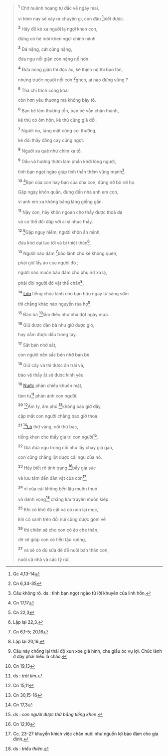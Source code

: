> <sup><b>1</b></sup> Chớ huênh hoang tự đắc về ngày mai,
>
> vì hôm nay sẽ xảy ra chuyện gì, con đâu [^1@-3c15f1fd-2f62-448c-9335-4b680228720f]biết được.
>
> <sup><b>2</b></sup> Hãy để kẻ xa người lạ ngợi khen con,
>
> đừng có hé môi khen ngợi chính mình.
>
> <sup><b>3</b></sup> Đá nặng, cát cũng nặng,
>
> đứa ngu nổi giận còn nặng nề hơn.
>
> <sup><b>4</b></sup> Đứa nóng giận thì độc ác, kẻ thịnh nộ thì bạo tàn,
>
> nhưng trước người nổi cơn [^2@-3c15f1fd-2f62-448c-9335-4b680228720f]ghen, ai nào đứng vững ?
>
> <sup><b>5</b></sup> Thà chỉ trích công khai
>
> còn hơn yêu thương mà không bày tỏ.
>
> <sup><b>6</b></sup> Bạn bè làm thương tổn, bạn bè vẫn chân thành,
>
> kẻ thù có ôm hôn, kẻ thù cũng giả dối.
>
> <sup><b>7</b></sup> Người no, tảng mật cũng coi thường,
>
> kẻ đói thấy đắng cay cũng ngọt.
>
> <sup><b>8</b></sup> Người xa quê như chim xa tổ.
>
> <sup><b>9</b></sup> Dầu và hương thơm làm phấn khởi lòng người,
>
> tình bạn ngọt ngào giúp tinh thần thêm vững mạnh[^1-3c15f1fd-2f62-448c-9335-4b680228720f].
>
> <sup><b>10</b></sup> [^3@-3c15f1fd-2f62-448c-9335-4b680228720f]Bạn của con hay bạn của cha con, đừng nỡ bỏ rơi họ.
>
> Gặp ngày khốn quẫn, đừng đến nhà anh em con,
>
> vì anh em xa không bằng láng giềng gần.
>
> <sup><b>11</b></sup> Này con, hãy khôn ngoan cho thầy được thoả dạ
>
> và có thể đối đáp với ai sỉ nhục thầy.
>
> <sup><b>12</b></sup> [^4@-3c15f1fd-2f62-448c-9335-4b680228720f]Gặp nguy hiểm, người khôn ẩn mình,
>
> đứa khờ dại lao tới và bị thiệt thân[^2-3c15f1fd-2f62-448c-9335-4b680228720f].
>
> <sup><b>13</b></sup> Người nào dám [^5@-3c15f1fd-2f62-448c-9335-4b680228720f]bảo lãnh cho kẻ không quen,
>
> phải giữ lấy áo của người đó ;
>
> người nào muốn bảo đảm cho phụ nữ xa lạ,
>
> phải đòi người đó vật thế chân[^3-3c15f1fd-2f62-448c-9335-4b680228720f].
>
> <sup><b>14</b></sup> [Lớn]() tiếng chúc lành cho bạn hữu ngay từ sáng sớm
>
> thì chẳng khác nào nguyền rủa họ[^4-3c15f1fd-2f62-448c-9335-4b680228720f].
>
> <sup><b>15</b></sup> Đàn bà [^6@-3c15f1fd-2f62-448c-9335-4b680228720f]lắm điều như nhà dột ngày mưa.
>
> <sup><b>16</b></sup> Giữ được đàn bà như giữ được gió,
>
> hay nắm được dầu trong tay.
>
> <sup><b>17</b></sup> Sắt bén nhờ sắt,
>
> con người nên sắc bén nhờ bạn bè.
>
> <sup><b>18</b></sup> Giữ cây vả thì được ăn trái vả,
>
> bảo vệ thầy ắt sẽ được kính yêu.
>
> <sup><b>19</b></sup> [Nước]() phản chiếu khuôn mặt,
>
> tâm tư[^5-3c15f1fd-2f62-448c-9335-4b680228720f] phản ánh con người.
>
> <sup><b>20</b></sup> [^7@-3c15f1fd-2f62-448c-9335-4b680228720f]Âm ty, âm phủ [^10@-3c15f1fd-2f62-448c-9335-4b680228720f]không bao giờ đầy,
>
> cặp mắt con người chẳng bao giờ thoả.
>
> <sup><b>21</b></sup> [^8@-3c15f1fd-2f62-448c-9335-4b680228720f][Lò]() thử vàng, nồi thử bạc,
>
> tiếng khen cho thấy giá trị con người[^6-3c15f1fd-2f62-448c-9335-4b680228720f].
>
> <sup><b>22</b></sup> Giã đứa ngu trong cối như lấy chày giã gạo,
>
> con cũng chẳng lột được cái ngu của nó.
>
> <sup><b>23</b></sup> Hãy biết rõ tình trạng [^9@-3c15f1fd-2f62-448c-9335-4b680228720f]bầy gia súc
>
> và lưu tâm đến đàn vật của con[^7-3c15f1fd-2f62-448c-9335-4b680228720f],
>
> <sup><b>24</b></sup> vì của cải không bền lâu muôn thuở
>
> và danh vọng[^8-3c15f1fd-2f62-448c-9335-4b680228720f] chẳng lưu truyền muôn kiếp.
>
> <sup><b>25</b></sup> Khi cỏ khô đã cắt và cỏ non lại mọc,
>
> khi cỏ xanh trên đồi núi cũng được gom về
>
> <sup><b>26</b></sup> thì chiên sẽ cho con có áo che thân,
>
> dê sẽ giúp con có tiền tậu ruộng,
>
> <sup><b>27</b></sup> và sẽ có đủ sữa dê để nuôi bản thân con,
>
> nuôi cả nhà và các tỳ nữ.

[^1-3c15f1fd-2f62-448c-9335-4b680228720f]: Câu không rõ. ds : tình bạn ngọt ngào từ lời khuyên của linh hồn.

[^2-3c15f1fd-2f62-448c-9335-4b680228720f]: Lặp lại 22,3.

[^3-3c15f1fd-2f62-448c-9335-4b680228720f]: Lặp lại 20,16.

[^4-3c15f1fd-2f62-448c-9335-4b680228720f]: Câu này chống lại thái độ xun xoe giả hình, che giấu óc vụ lợi. Chúc lành ở đây phải hiểu là chào.

[^5-3c15f1fd-2f62-448c-9335-4b680228720f]: ds : _trái tim_.

[^6-3c15f1fd-2f62-448c-9335-4b680228720f]: ds : _con người được thử bằng tiếng khen_.

[^7-3c15f1fd-2f62-448c-9335-4b680228720f]: Cc. 23-27 khuyến khích việc chăn nuôi như nguồn lợi bảo đảm cho gia đình.

[^8-3c15f1fd-2f62-448c-9335-4b680228720f]: ds : _triều thiên_.

[^1@-3c15f1fd-2f62-448c-9335-4b680228720f]: Gc 4,13-14

[^2@-3c15f1fd-2f62-448c-9335-4b680228720f]: Cn 6,34-35

[^3@-3c15f1fd-2f62-448c-9335-4b680228720f]: Cn 17,17

[^4@-3c15f1fd-2f62-448c-9335-4b680228720f]: Cn 22,3

[^5@-3c15f1fd-2f62-448c-9335-4b680228720f]: Cn 6,1-5; 20,16

[^6@-3c15f1fd-2f62-448c-9335-4b680228720f]: Cn 19,13

[^7@-3c15f1fd-2f62-448c-9335-4b680228720f]: Cn 15,11

[^8@-3c15f1fd-2f62-448c-9335-4b680228720f]: Cn 17,3

[^9@-3c15f1fd-2f62-448c-9335-4b680228720f]: Cn 12,10

[^10@-3c15f1fd-2f62-448c-9335-4b680228720f]: Cn 30,15-16
